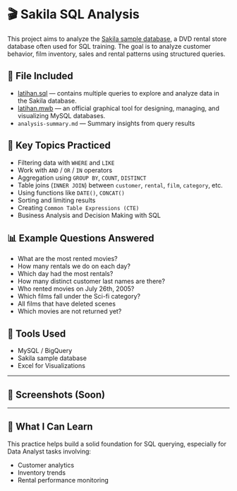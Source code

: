 # 🎬 Sakila SQL Analysis

This project aims to analyze the [Sakila sample database](https://dev.mysql.com/doc/sakila/en/), a DVD rental store database often used for SQL training. The goal is to analyze customer behavior, film inventory, sales and rental patterns using structured queries.

## 📁 File Included
- [latihan.sql](https://github.com/muhammadmitchell/Portofolio-Data-Analyst/blob/2a113919aa65bb227bc0cd893b91fc9b662c2b7a/sakila-sql-analysis/latihan.sql) — contains multiple queries to explore and analyze data in the Sakila database.
- [latihan.mwb](https://github.com/muhammadmitchell/Portofolio-Data-Analyst/blob/585e27ed9ee1b692d891956e854031806401ba2e/sakila-sql-analysis/latihan.mwb) —  an official graphical tool for designing, managing, and visualizing MySQL databases.
- `analysis-summary.md` — Summary insights from query results

## 🧠 Key Topics Practiced
- Filtering data with `WHERE` and `LIKE`
- Work with `AND` / `OR` / `IN` operators
- Aggregation using `GROUP BY`, `COUNT`, `DISTINCT`
- Table joins (`INNER JOIN`) between `customer`, `rental`, `film`, `category`, etc.
- Using functions like `DATE()`, `CONCAT()`
- Sorting and limiting results
- Creating `Common Table Expressions (CTE)`
- Business Analysis and Decision Making with SQL

## 📊 Example Questions Answered
- What are the most rented movies?
- How many rentals we do on each day?
- Which day had the most rentals?
- How many distinct customer last names are there?
- Who rented movies on July 26th, 2005?
- Which films fall under the Sci-fi category?
- All films that have deleted scenes
- Which movies are not returned yet?

## 🧰 Tools Used
- MySQL / BigQuery
- Sakila sample database
- Excel for Visualizations

---

## 📸 Screenshots (Soon)

---

## 🧩 What I Can Learn
This practice helps build a solid foundation for SQL querying, especially for Data Analyst tasks involving:
- Customer analytics
- Inventory trends
- Rental performance monitoring

